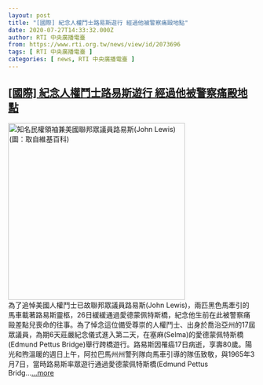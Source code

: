 ```yaml
---
layout: post
title: "[國際] 紀念人權鬥士路易斯遊行 經過他被警察痛毆地點"
date: 2020-07-27T14:33:32.000Z
author: RTI 中央廣播電臺
from: https://www.rti.org.tw/news/view/id/2073696
tags: [ RTI 中央廣播電臺 ]
categories: [ news, RTI 中央廣播電臺 ]
---
```

<!--1595860412000-->
[[國際] 紀念人權鬥士路易斯遊行 經過他被警察痛毆地點](https://www.rti.org.tw/news/view/id/2073696)
------

<div>
<img src="https://static.rti.org.tw/assets/thumbnails/2019/12/30/81691b518ca2eac1bf662acb782480b6.jpg" width="360" alt="知名民權領袖兼美國聯邦眾議員路易斯(John Lewis) (圖：取自維基百科)" title="知名民權領袖兼美國聯邦眾議員路易斯(John Lewis) (圖：取自維基百科)"><br>為了追悼美國人權鬥士已故聯邦眾議員路易斯(John Lewis)，兩匹黑色馬牽引的馬車載著路易斯靈柩，26日緩緩通過愛德蒙佩特斯橋，紀念他生前在此被警察痛毆差點兒喪命的往事。為了悼念這位備受尊崇的人權鬥士、出身於喬治亞州的17屆眾議員，為期6天莊嚴紀念儀式進入第二天，在塞麻(Selma)的愛德蒙佩特斯橋(Edmund Pettus Bridge)舉行跨橋遊行。路易斯因罹癌17日病逝，享壽80歲。陽光和煦溫暖的週日上午，阿拉巴馬州州警列隊向馬車引導的隊伍致敬，與1965年3月7日，當時路易斯率眾遊行通過愛德蒙佩特斯橋(Edmund Pettus Bridg...<a target="_blank" href="https://www.rti.org.tw/news/view/id/2073696">...more</a>
</div>
